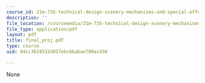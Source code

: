 ```yaml
---
course_id: 21m-735-technical-design-scenery-mechanisms-and-special-effects-spring-2004
description: ''
file_location: /coursemedia/21m-735-technical-design-scenery-mechanisms-and-special-effects-spring-2004/04cc3619332d057ebc6babae700ac430_final_proj.pdf
file_type: application/pdf
layout: pdf
title: final_proj.pdf
type: course
uid: 04cc3619332d057ebc6babae700ac430

---
```

None